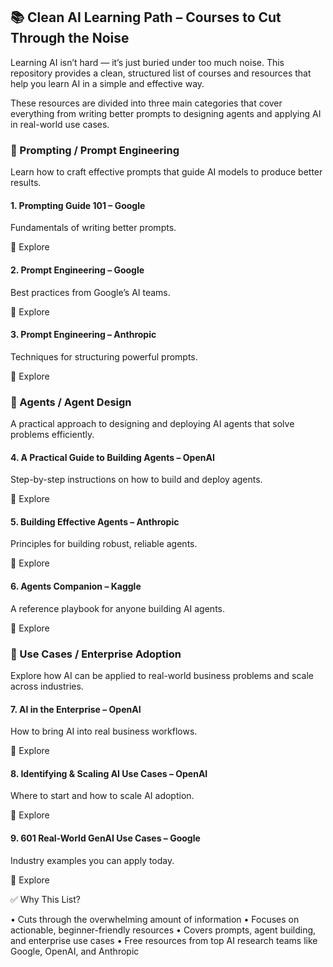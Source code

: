 ## 📚 Clean AI Learning Path – Courses to Cut Through the Noise

Learning AI isn’t hard — it’s just buried under too much noise. This repository provides a clean, structured list of courses and resources that help you learn AI in a simple and effective way.

These resources are divided into three main categories that cover everything from writing better prompts to designing agents and applying AI in real-world use cases.

### 📝 Prompting / Prompt Engineering

Learn how to craft effective prompts that guide AI models to produce better results.

#### 1. Prompting Guide 101 – Google
Fundamentals of writing better prompts.

🔗 Explore

#### 2. Prompt Engineering – Google
Best practices from Google’s AI teams.

🔗 Explore

#### 3. Prompt Engineering – Anthropic
Techniques for structuring powerful prompts.

🔗 Explore

### 🤖 Agents / Agent Design

A practical approach to designing and deploying AI agents that solve problems efficiently.

#### 4. A Practical Guide to Building Agents – OpenAI
Step-by-step instructions on how to build and deploy agents.

🔗 Explore

#### 5. Building Effective Agents – Anthropic
Principles for building robust, reliable agents.

🔗 Explore

#### 6. Agents Companion – Kaggle
A reference playbook for anyone building AI agents.

🔗 Explore

### 🏢 Use Cases / Enterprise Adoption

Explore how AI can be applied to real-world business problems and scale across industries.

#### 7. AI in the Enterprise – OpenAI
How to bring AI into real business workflows.

🔗 Explore

#### 8. Identifying & Scaling AI Use Cases – OpenAI
Where to start and how to scale AI adoption.

🔗 Explore

#### 9. 601 Real-World GenAI Use Cases – Google
Industry examples you can apply today.

🔗 Explore

✅ Why This List?

• Cuts through the overwhelming amount of information
• Focuses on actionable, beginner-friendly resources
• Covers prompts, agent building, and enterprise use cases
• Free resources from top AI research teams like Google, OpenAI, and Anthropic
